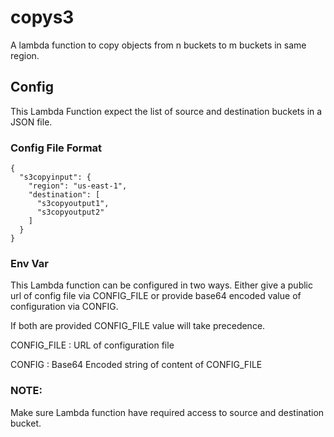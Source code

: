 # copys3
A lambda function to copy objects from n buckets
 to m buckets in same region.

## Config
This Lambda Function expect the list of source and 
destination buckets in a JSON file.


### Config File Format  
```
{
  "s3copyinput": {
    "region": "us-east-1",
    "destination": [
      "s3copyoutput1",
      "s3copyoutput2"
    ]
  }
}
```

### Env Var
This Lambda function can be configured in two ways. 
Either give a public url of config file via CONFIG_FILE or
provide base64 encoded value of configuration via CONFIG.

If both are provided CONFIG_FILE value will take precedence.
 

CONFIG_FILE : URL of configuration file

CONFIG : Base64 Encoded string of content of CONFIG_FILE

### NOTE:
Make sure Lambda function have required access to source and
destination bucket. 